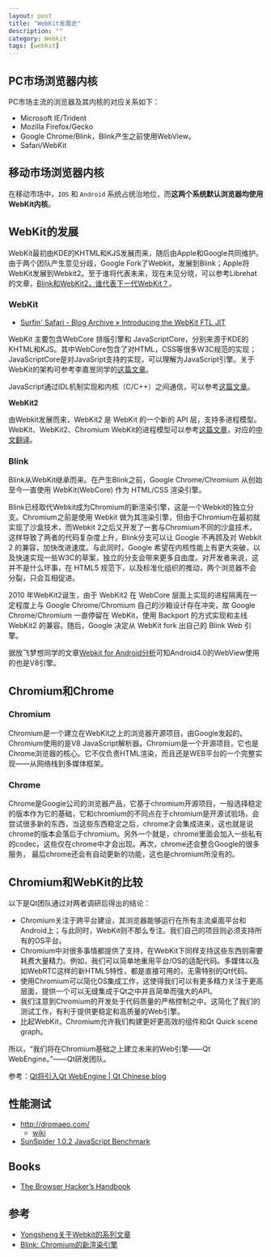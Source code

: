 ```yaml
---
layout: post
title: "WebKit发展史"
description: ""
category: Webkit
tags: [webkit]
--- 
```

## PC市场浏览器内核

PC市场主流的浏览器及其内核的对应关系如下：

- Microsoft IE/Trident
- Mozilla Firefox/Gecko
- Google Chrome/Blink，Blink产生之前使用WebView。
- Safari/WebKit

<!--more-->

## 移动市场浏览器内核

在移动市场中，`IOS` 和 `Android` 系统占统治地位，而**这两个系统默认浏览器均使用WebKit内核**。

## WebKit的发展

WebKit最初由KDE的KHTML和KJS发展而来，随后由Apple和Google共同维护。由于两个团队产生意见分歧，Google Fork了Webkit，发展到Blink；Apple将WebKit发展到Webkit2。至于谁将代表未来，现在未见分晓，可以参考Librehat的文章，[Blink和WebKit2，谁代表下一代WebKit？](
https://www.librehat.com/blink-and-webkit-2-who-represents-the-next-generation-of-webkit/)。

### WebKit

- [Surfin' Safari - Blog Archive » Introducing the WebKit FTL JIT](https://www.webkit.org/blog/3362/introducing-the-webkit-ftl-jit)

WebKit 主要包含WebCore 排版引擎和 JavaScriptCore，分别来源于KDE的KHTML和KJS。其中WebCore包含了对HTML，CSS等很多W3C规范的实现；JavaScriptCore是对JavaSript支持的实现，可以理解为JavaScript引擎。关于WebKit的架构可参考李嘉昱同学的[这篇文章](http://www.cnblogs.com/jyli/archive/2010/01/31/1660355.html)。

JavaScript通过IDL机制实现和内核（C/C++）之间通信，可以参考[这篇文章](http://blog.csdn.net/cutesource/article/details/8862287)。

**WebKit2**

由Webkit发展而来，WebKit2 是 WebKit 的一个新的 API 层，支持多进程模型。WebKit、WebKit2、Chromium WebKit的进程模型可以参考[这篇文章](http://trac.webkit.org/wiki/WebKit2)，对应的[中文翻译](http://elastos.org/elorg_files/misc/tongji-ssec/webkit2%E7%AE%80%E4%BB%8B.pdf)。

### Blink

Blink从WebKit继承而来。在产生Blink之前，Google Chrome/Chromium 从创始至今一直使用 WebKit(WebCore) 作为 HTML/CSS 渲染引擎。

Blink已经取代Webkit成为Chromium的新渲染引擎，这是一个Webkit的独立分支。Chromium之前是使用 Webkit 做为其渲染引擎，但由于Chromium在最初就实现了沙盒技术，而Webkit 2之后又开发了一套与Chromium不同的沙盒技术，这样导致了两者的代码复杂度上升，Blink分支可以让 Google 不再顾及对 Webkit 2 的兼容，加快改进速度。与此同时，Google 希望在内核性能上有更大突破，以及快速实现一些W3C的草案，独立的分支会带来更多自由度。对开发者来说，这并不是什么坏事，在 HTML5 规范下，以及标准化组织的推动，两个浏览器不会分裂，只会互相促进。

2010 年WebKit2诞生，由于 WebKit2 在 WebCore 层面上实现的进程隔离在一定程度上与 Google Chrome/Chromium 自己的沙箱设计存在冲突，故 Google Chrome/Chromium 一直停留在 WebKit，使用 Backport 的方式实现和主线 WebKit2 的兼容。随后，Google 决定从 WebKit fork 出自己的 Blink Web 引擎。

据放飞梦想同学的文章[Webkit for Android分析](http://mogoweb.net/archives/182)可知Android4.0的WebView使用的也是V8引擎。

## Chromium和Chrome

### Chromium
Chromium是一个建立在WebKit之上的浏览器开源项目，由Google发起的。Chromium使用的是V8 JavaScript解析器。Chromium是一个开源项目，它也是Chrome浏览器的核心。它不仅负责HTML渲染，而且还是WEB平台的一个完整实现——从网络栈到多媒体框架。

### Chrome
Chrome是Google公司的浏览器产品，它基于chromium开源项目，一般选择稳定的版本作为它的基础，它和chromium的不同点在于chromium是开源试验场，会尝试很多新的东西，当这些东西稳定之后，chrome才会集成进来，这也就是说chrome的版本会落后于chromium。另外一个就是，chrome里面会加入一些私有的codec，这些仅在chrome中才会出现。再次，chrome还会整合Google的很多服务， 最后chrome还会有自动更新的功能，这也是chromium所没有的。

## Chromium和WebKit的比较

以下是Qt团队通过对两者调研后得出的结论：

* Chromium关注于跨平台建设，其浏览器能够运行在所有主流桌面平台和Android上；与此同时，WebKit则不那么专注。我们自己的项目则必须支持所有的OS平台。
* Chromium中对很多事情都提供了支持，在WebKit下同样支持这些东西则需要耗费大量精力。例如，我们可以简单地重用平台/OS的适配代码。多媒体以及如WebRTC这样的新HTML5特性，都是直接可用的，无需特别的Qt代码。
* 使用Chromium可以简化OS集成工作，这使得我们可以有更多精力关注于更高层面，提供一个可以无缝集成于Qt之中并且简单而强大的API。
* 我们注意到Chromium的开发处于代码质量的严格控制之中。这简化了我们的测试工作，有利于提供更稳定和高质量的Web引擎。
* 比起WebKit，Chromium允许我们构建更好更高效的组件和Qt Quick scene graph。

所以，“我们将在Chromium基础之上建立未来的Web引擎——Qt WebEngine。”——Qt研发团队。

参考：[Qt将引入Qt WebEngine | Qt Chinese blog](http://blog.qt.digia.com/cn/2013/09/25/introducing-the-qt-webengine/)

## 性能测试

- http://dromaeo.com/
	- [wiki](https://wiki.mozilla.org/Dromaeo)
- [SunSpider 1.0.2 JavaScript Benchmark](https://www.webkit.org/perf/sunspider/sunspider.html)

## Books

- [The Browser Hacker’s Handbook](http://www.salttiger.com/the-browser-hackers-handbook/)

## 参考
- [Yongsheng关于Webkit的系列文章](http://blog.csdn.net/milado_nju/article/category/1060499)
- [Blink: Chromium的新渲染引擎](http://blog.csdn.net/doon/article/details/9253453)